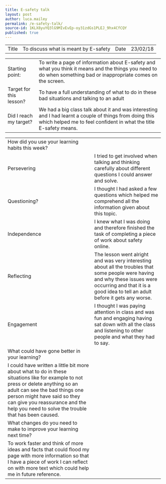 ```yaml
---
title: E-safety talk
layout: post
author: luca.mailey
permalink: /e-safety-talk/
source-id: 1KLX8yuYQ3lG9MIvEvEp-oy31zdGs1PLEJ_9hx4CfCQY
published: true
---
```

<table>
  <tr>
    <td>Title</td>
    <td>To discuss what is meant by E-safety</td>
    <td>Date</td>
    <td>23/02/18</td>
  </tr>
</table>


<table>
  <tr>
    <td>Starting point:</td>
    <td>To write a page of information about E-safety and what you think it means and the things you need to do when something bad or inappropriate comes on the screen.</td>
  </tr>
  <tr>
    <td>Target for this lesson?</td>
    <td>To have a full understanding of what to do in these bad situations and talking to an adult</td>
  </tr>
  <tr>
    <td>Did I reach my target? </td>
    <td>We had a big class talk about it and was interesting and I had learnt a couple of things from doing this which helped me to feel confident in what the title E-safety means.</td>
  </tr>
</table>


<table>
  <tr>
    <td>How did you use your learning habits this week?</td>
    <td></td>
  </tr>
  <tr>
    <td>Persevering</td>
    <td>I tried to get involved when talking and thinking carefully about different questions I could answer and solve.</td>
  </tr>
  <tr>
    <td>Questioning?</td>
    <td>I thought I had asked a few questions which helped me comprehend all the information given about this topic.</td>
  </tr>
  <tr>
    <td>Independence</td>
    <td>I knew what I was doing and therefore finished the task of completing a piece of work about safety online.</td>
  </tr>
  <tr>
    <td>Reflecting</td>
    <td>The lesson went alright and was very interesting about all the troubles that some people were having and why these issues were occurring and that it is a good idea to tell an adult before it gets any worse.</td>
  </tr>
  <tr>
    <td>Engagement</td>
    <td>I thought I was paying attention in class and was fun and engaging having sat down with all the class and listening to other people and what they had to say.</td>
  </tr>
  <tr>
    <td>What could have gone better in your learning?</td>
    <td></td>
  </tr>
  <tr>
    <td>I could have written a little bit more about what to do in these situations like for example to not press or delete anything so an adult can see the bad things one person might have said so they can give you reassurance and the help you need to solve the trouble that has been caused. </td>
    <td></td>
  </tr>
  <tr>
    <td>What changes do you need to make to improve your learning next time?</td>
    <td></td>
  </tr>
  <tr>
    <td>To work faster and think of more ideas and facts that could flood my page with more information so that I have a piece of work I can reflect on with more text which could help me in future reference.</td>
    <td></td>
  </tr>
</table>


